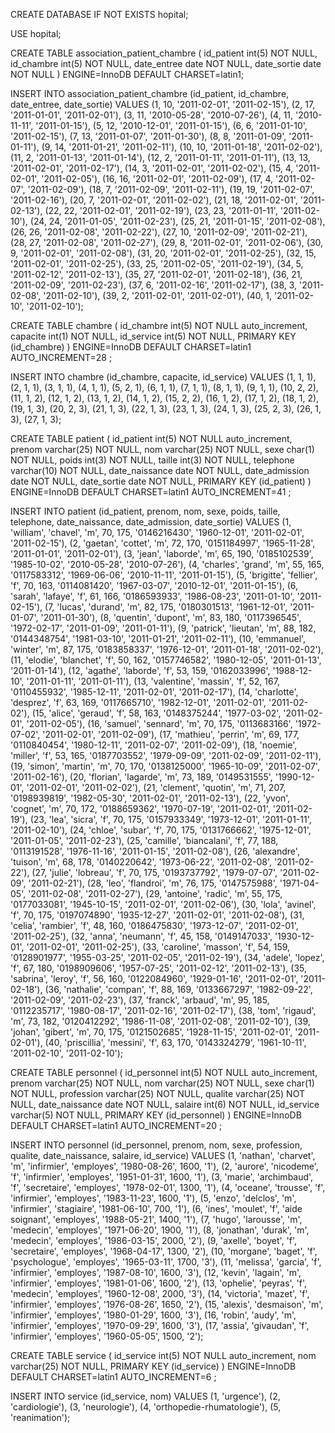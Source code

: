 CREATE DATABASE IF NOT EXISTS hopital;

USE hopital;

CREATE TABLE association_patient_chambre (
    id_patient int(5) NOT NULL,
    id_chambre int(5) NOT NULL,
    date_entree date NOT NULL,
    date_sortie date NOT NULL
) ENGINE=InnoDB DEFAULT CHARSET=latin1;



INSERT INTO association_patient_chambre (id_patient, id_chambre, date_entree, date_sortie) VALUES
(1, 10, '2011-02-01', '2011-02-15'),
(2, 17, '2011-01-01', '2011-02-01'),
(3, 11, '2010-05-28', '2010-07-26'),
(4, 11, '2010-11-11', '2011-01-15'),
(5, 12, '2010-12-01', '2011-01-15'),
(6, 6, '2011-01-10', '2011-02-15'),
(7, 13, '2011-01-07', '2011-01-30'),
(8, 8, '2011-01-09', '2011-01-11'),
(9, 14, '2011-01-21', '2011-02-11'),
(10, 10, '2011-01-18', '2011-02-02'),
(11, 2, '2011-01-13', '2011-01-14'),
(12, 2, '2011-01-11', '2011-01-11'),
(13, 13, '2011-02-01', '2011-02-17'),
(14, 3, '2011-02-01', '2011-02-02'),
(15, 4, '2011-02-01', '2011-02-05'),
(16, 16, '2011-02-01', '2011-02-09'),
(17, 4, '2011-02-07', '2011-02-09'),
(18, 7, '2011-02-09', '2011-02-11'),
(19, 19, '2011-02-07', '2011-02-16'),
(20, 7, '2011-02-01', '2011-02-02'),
(21, 18, '2011-02-01', '2011-02-13'),
(22, 22, '2011-02-01', '2011-02-19'),
(23, 23, '2011-01-11', '2011-02-10'),
(24, 24, '2011-01-05', '2011-02-23'),
(25, 21, '2011-01-15', '2011-02-08'),
(26, 26, '2011-02-08', '2011-02-22'),
(27, 10, '2011-02-09', '2011-02-21'),
(28, 27, '2011-02-08', '2011-02-27'),
(29, 8, '2011-02-01', '2011-02-06'),
(30, 9, '2011-02-01', '2011-02-08'),
(31, 20, '2011-02-01', '2011-02-25'),
(32, 15, '2011-02-01', '2011-02-25'),
(33, 25, '2011-02-05', '2011-02-19'),
(34, 5, '2011-02-12', '2011-02-13'),
(35, 27, '2011-02-01', '2011-02-18'),
(36, 21, '2011-02-09', '2011-02-23'),
(37, 6, '2011-02-16', '2011-02-17'),
(38, 3, '2011-02-08', '2011-02-10'),
(39, 2, '2011-02-01', '2011-02-01'),
(40, 1, '2011-02-10', '2011-02-10');



CREATE TABLE chambre (
    id_chambre int(5) NOT NULL auto_increment,
    capacite int(1) NOT NULL,
    id_service int(5) NOT NULL,
    PRIMARY KEY  (id_chambre)
) ENGINE=InnoDB  DEFAULT CHARSET=latin1 AUTO_INCREMENT=28 ;



INSERT INTO chambre (id_chambre, capacite, id_service) VALUES
(1, 1, 1),
(2, 1, 1),
(3, 1, 1),
(4, 1, 1),
(5, 2, 1),
(6, 1, 1),
(7, 1, 1),
(8, 1, 1),
(9, 1, 1),
(10, 2, 2),
(11, 1, 2),
(12, 1, 2),
(13, 1, 2),
(14, 1, 2),
(15, 2, 2),
(16, 1, 2),
(17, 1, 2),
(18, 1, 2),
(19, 1, 3),
(20, 2, 3),
(21, 1, 3),
(22, 1, 3),
(23, 1, 3),
(24, 1, 3),
(25, 2, 3),
(26, 1, 3),
(27, 1, 3);


CREATE TABLE patient (
    id_patient int(5) NOT NULL auto_increment,
    prenom varchar(25) NOT NULL,
    nom varchar(25) NOT NULL,
    sexe char(1) NOT NULL,
    poids int(3) NOT NULL,
    taille int(3) NOT NULL,
    telephone varchar(10) NOT NULL,
    date_naissance date NOT NULL,
    date_admission date NOT NULL,
    date_sortie date NOT NULL,
    PRIMARY KEY  (id_patient)
) ENGINE=InnoDB  DEFAULT CHARSET=latin1 AUTO_INCREMENT=41 ;



INSERT INTO patient (id_patient, prenom, nom, sexe, poids, taille, telephone, date_naissance, date_admission, date_sortie) VALUES
(1, 'william', 'chavel', 'm', 70, 175, '0146216430', '1960-12-01', '2011-02-01', '2011-02-15'),
(2, 'gaetan', 'cottet', 'm', 72, 170, '0151184997', '1965-11-28', '2011-01-01', '2011-02-01'),
(3, 'jean', 'laborde', 'm', 65, 190, '0185102539', '1985-10-02', '2010-05-28', '2010-07-26'),
(4, 'charles', 'grand', 'm', 55, 165, '0117583312', '1969-06-06', '2010-11-11', '2011-01-15'),
(5, 'brigitte', 'fellier', 'f', 70, 163, '0114081420', '1967-03-07', '2010-12-01', '2011-01-15'),
(6, 'sarah', 'lafaye', 'f', 61, 166, '0186593933', '1986-08-23', '2011-01-10', '2011-02-15'),
(7, 'lucas', 'durand', 'm', 82, 175, '0180301513', '1961-12-01', '2011-01-07', '2011-01-30'),
(8, 'quentin', 'dupont', 'm', 83, 180, '0117396545', '1972-02-17', '2011-01-09', '2011-01-11'),
(9, 'patrick', 'lieutan', 'm', 88, 182, '0144348754', '1981-03-10', '2011-01-21', '2011-02-11'),
(10, 'emmanuel', 'winter', 'm', 87, 175, '0183858337', '1976-12-01', '2011-01-18', '2011-02-02'),
(11, 'elodie', 'blanchet', 'f', 50, 162, '0157746582', '1980-12-05', '2011-01-13', '2011-01-14'),
(12, 'agathe', 'laborde', 'f', 53, 159, '0162033996', '1988-12-10', '2011-01-11', '2011-01-11'),
(13, 'valentine', 'massin', 'f', 52, 167, '0110455932', '1985-12-11', '2011-02-01', '2011-02-17'),
(14, 'charlotte', 'desprez', 'f', 63, 169, '0117665710', '1982-12-01', '2011-02-01', '2011-02-02'),
(15, 'alice', 'geraud', 'f', 58, 163, '0148375244', '1977-03-02', '2011-02-01', '2011-02-05'),
(16, 'samuel', 'sennard', 'm', 70, 175, '0113683166', '1972-07-02', '2011-02-01', '2011-02-09'),
(17, 'mathieu', 'perrin', 'm', 69, 177, '0110840454', '1980-12-11', '2011-02-07', '2011-02-09'),
(18, 'noemie', 'miller', 'f', 53, 165, '0187703552', '1979-09-09', '2011-02-09', '2011-02-11'),
(19, 'simon', 'martin', 'm', 70, 170, '0138125000', '1965-10-09', '2011-02-07', '2011-02-16'),
(20, 'florian', 'lagarde', 'm', 73, 189, '0149531555', '1990-12-01', '2011-02-01', '2011-02-02'),
(21, 'clement', 'quotin', 'm', 71, 207, '0198939819', '1982-05-30', '2011-02-01', '2011-02-13'),
(22, 'yvon', 'cognet', 'm', 70, 172, '0188659362', '1970-07-19', '2011-02-01', '2011-02-19'),
(23, 'lea', 'sicra', 'f', 70, 175, '0157933349', '1973-12-01', '2011-01-11', '2011-02-10'),
(24, 'chloe', 'subar', 'f', 70, 175, '0131766662', '1975-12-01', '2011-01-05', '2011-02-23'),
(25, 'camille', 'biancalani', 'f', 77, 188, '0113191528', '1976-11-16', '2011-01-15', '2011-02-08'),
(26, 'alexandre', 'tuison', 'm', 68, 178, '0140220642', '1973-06-22', '2011-02-08', '2011-02-22'),
(27, 'julie', 'lobreau', 'f', 70, 175, '0193737792', '1979-07-07', '2011-02-09', '2011-02-21'),
(28, 'leo', 'flandroi', 'm', 76, 175, '0147575988', '1971-04-05', '2011-02-08', '2011-02-27'),
(29, 'antoine', 'radic', 'm', 55, 175, '0177033081', '1945-10-15', '2011-02-01', '2011-02-06'),
(30, 'lola', 'avinel', 'f', 70, 175, '0197074890', '1935-12-27', '2011-02-01', '2011-02-08'),
(31, 'celia', 'rambier', 'f', 48, 160, '0186475830', '1973-12-07', '2011-02-01', '2011-02-25'),
(32, 'anna', 'neumann', 'f', 45, 158, '0149147033', '1930-12-01', '2011-02-01', '2011-02-25'),
(33, 'caroline', 'masson', 'f', 54, 159, '0128901977', '1955-03-25', '2011-02-05', '2011-02-19'),
(34, 'adele', 'lopez', 'f', 67, 180, '0198909606', '1957-07-25', '2011-02-12', '2011-02-13'),
(35, 'sabrina', 'leroy', 'f', 56, 160, '0122084960', '1929-01-16', '2011-02-01', '2011-02-18'),
(36, 'nathalie', 'compan', 'f', 88, 169, '0133667297', '1982-09-22', '2011-02-09', '2011-02-23'),
(37, 'franck', 'arbaud', 'm', 95, 185, '0112235717', '1980-08-17', '2011-02-16', '2011-02-17'),
(38, 'tom', 'rigaud', 'm', 73, 182, '0120412292', '1986-11-08', '2011-02-08', '2011-02-10'),
(39, 'johan', 'gibert', 'm', 70, 175, '0121502685', '1928-11-15', '2011-02-01', '2011-02-01'),
(40, 'priscillia', 'messini', 'f', 63, 170, '0143324279', '1961-10-11', '2011-02-10', '2011-02-10');


CREATE TABLE personnel (
    id_personnel int(5) NOT NULL auto_increment,
    prenom varchar(25) NOT NULL,
    nom varchar(25) NOT NULL,
    sexe char(1) NOT NULL,
    profession varchar(25) NOT NULL,
    qualite varchar(25) NOT NULL,
    date_naissance date NOT NULL,
    salaire int(6) NOT NULL,
    id_service varchar(5) NOT NULL,
    PRIMARY KEY  (id_personnel)
) ENGINE=InnoDB  DEFAULT CHARSET=latin1 AUTO_INCREMENT=20 ;



INSERT INTO personnel (id_personnel, prenom, nom, sexe, profession, qualite, date_naissance, salaire, id_service) VALUES
(1, 'nathan', 'charvet', 'm', 'infirmier', 'employes', '1980-08-26', 1600, '1'),
(2, 'aurore', 'nicodeme', 'f', 'infirmier', 'employes', '1951-01-31', 1600, '1'),
(3, 'marie', 'archimbaud', 'f', 'secretaire', 'employes', '1978-02-01', 1300, '1'),
(4, 'oceane', 'trousse', 'f', 'infirmier', 'employes', '1983-11-23', 1600, '1'),
(5, 'enzo', 'delclos', 'm', 'infirmier', 'stagiaire', '1981-06-10', 700, '1'),
(6, 'ines', 'moulet', 'f', 'aide soignant', 'employes', '1988-05-21', 1400, '1'),
(7, 'hugo', 'larousse', 'm', 'medecin', 'employes', '1971-06-20', 1900, '1'),
(8, 'jonathan', 'durak', 'm', 'medecin', 'employes', '1986-03-15', 2000, '2'),
(9, 'axelle', 'boyet', 'f', 'secretaire', 'employes', '1968-04-17', 1300, '2'),
(10, 'morgane', 'baget', 'f', 'psychologue', 'employes', '1965-03-11', 1700, '3'),
(11, 'melissa', 'garcia', 'f', 'infirmier', 'employes', '1987-08-10', 1600, '3'),
(12, 'kevin', 'lagain', 'm', 'infirmier', 'employes', '1981-01-06', 1600, '2'),
(13, 'ophelie', 'peyras', 'f', 'medecin', 'employes', '1960-12-08', 2000, '3'),
(14, 'victoria', 'mazet', 'f', 'infirmier', 'employes', '1976-08-26', 1650, '2'),
(15, 'alexis', 'desmaison', 'm', 'infirmier', 'employes', '1980-01-29', 1600, '3'),
(16, 'robin', 'audy', 'm', 'infirmier', 'employes', '1970-09-29', 1600, '3'),
(17, 'assia', 'givaudan', 'f', 'infirmier', 'employes', '1960-05-05', 1500, '2');



CREATE TABLE service (
    id_service int(5) NOT NULL auto_increment,
    nom varchar(25) NOT NULL,
    PRIMARY KEY  (id_service)
) ENGINE=InnoDB  DEFAULT CHARSET=latin1 AUTO_INCREMENT=6 ;



INSERT INTO service (id_service, nom) VALUES
(1, 'urgence'),
(2, 'cardiologie'),
(3, 'neurologie'),
(4, 'orthopedie-rhumatologie'),
(5, 'reanimation');
